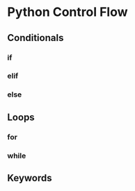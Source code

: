 # Python Control Flow
## Conditionals
### if
### elif
### else

## Loops

### for
### while
## Keywords